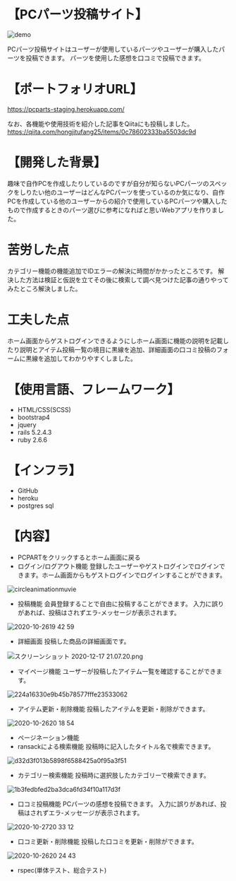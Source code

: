 # 【PCパーツ投稿サイト】
![demo](https://raw.github.com/wiki/rotosiri-zu/pcparts/images/c5a059a879d7ec3ea13ef0e5ad90ec99.gif)

PCパーツ投稿サイトはユーザーが使用しているパーツやユーザーが購入したパーツを投稿できます。
パーツを使用した感想を口コミで投稿できます。

# 【ポートフォリオURL】
https://pcparts-staging.herokuapp.com/

なお、各機能や使用技術を紹介した記事をQiitaにも投稿しました。
https://qiita.com/hongjitufang25/items/0c78602333ba5503dc9d

# 【開発した背景】
趣味で自作PCを作成したりしているのですが自分が知らないPCパーツのスペックをしりたい他のユーザーはどんなPCパーツを使っているのか気になり、自作PCを作成している他のユーザーからの紹介で使用しているPCパーツや購入したもので作成するときのパーツ選びに参考になればと思いWebアプリを作りました。

# 苦労した点
カテゴリー機能の機能追加でIDエラーの解決に時間がかかったところです。
解決した方法は検証と仮説を立てその後に検索して調べ見つけた記事の通りやってみたところ解決しました。

# 工夫した点
ホーム画面からゲストログインできるようにしホーム画面に機能の説明を記載したり説明とアイテム投稿一覧の境目に黒線を追加、詳細画面の口コミ投稿のフォームに黒線を追加してわかりやすくしました。

# 【使用言語、フレームワーク】
- HTML/CSS(SCSS)
- bootstrap4
- jquery
- rails 5.2.4.3
- ruby 2.6.6

# 【インフラ】
- GitHub
- heroku
- postgres sql

# 【内容】
- PCPARTをクリックするとホーム画面に戻る
- ログイン/ログアウト機能
登録したユーザーやゲストログインでログインできます。ホーム画面からもゲストログインでログインすることができます。

![circleanimationmuvie](https://user-images.githubusercontent.com/55967256/97158576-f9f7f700-17bc-11eb-9565-cfeb83af94dc.gif)

- 投稿機能
会員登録することで自由に投稿することができます。
入力に誤りがあれば、投稿はされずエラ-メッセージが表示されます。

![2020-10-2619 42 59](https://user-images.githubusercontent.com/55967256/97173957-b4472880-17d4-11eb-8feb-a9cafe691aa5.gif)

- 詳細画面
投稿した商品の詳細画面です。

![スクリーンショット 2020-12-17 21.07.20.png](https://qiita-image-store.s3.ap-northeast-1.amazonaws.com/0/503777/65168280-60f6-ee6c-f9a0-fba89f82295d.png)

- マイページ機能
ユーザーが投稿したアイテム一覧を確認することができます。

![224a16330e9b45b78577fffe23533062](https://user-images.githubusercontent.com/55967256/97175033-38e67680-17d6-11eb-85b7-846182c37687.gif)

- アイテム更新・削除機能
投稿したアイテムを更新・削除ができます。

![2020-10-2620 18 54](https://user-images.githubusercontent.com/55967256/97303777-32bbcd00-189e-11eb-8eb9-b8b40aaf6926.gif)

- ページネーション機能
- ransackによる検索機能
投稿時に記入したタイトル名で検索できます。

![d32d3f013b5898f6588425a0f95a3f51](https://user-images.githubusercontent.com/55967256/97304632-5895a180-189f-11eb-9616-499052b40d46.gif)

- カテゴリー検索機能
投稿時に選択肢したカテゴリーで検索できます。

![1b3fedbfed2ba3dca6fd34f10a117d3f](https://user-images.githubusercontent.com/55967256/97288584-62140f00-1889-11eb-85c3-dda2f66fd1fb.gif)

- 口コミ投稿機能
PCパーツの感想を投稿できます。
入力に誤りがあれば、投稿はされずエラ-メッセージが表示されます。

![2020-10-2720 33 12](https://user-images.githubusercontent.com/55967256/97299177-e7062500-1897-11eb-9600-1c2334678ed9.gif)

- 口コミ更新・削除機能
投稿した口コミを更新・削除ができます。

![2020-10-2620 24 43](https://user-images.githubusercontent.com/55967256/97303868-5252f580-189e-11eb-9c4b-d68c112638aa.gif)

- rspec(単体テスト、総合テスト)